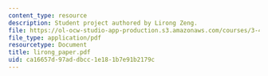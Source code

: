 ```yaml
---
content_type: resource
description: Student project authored by Lirong Zeng.
file: https://ol-ocw-studio-app-production.s3.amazonaws.com/courses/3-45-magnetic-materials-spring-2004/ca16657d97addbcc1e181b7e91b2179c_lirong_paper.pdf
file_type: application/pdf
resourcetype: Document
title: lirong_paper.pdf
uid: ca16657d-97ad-dbcc-1e18-1b7e91b2179c
---
```

